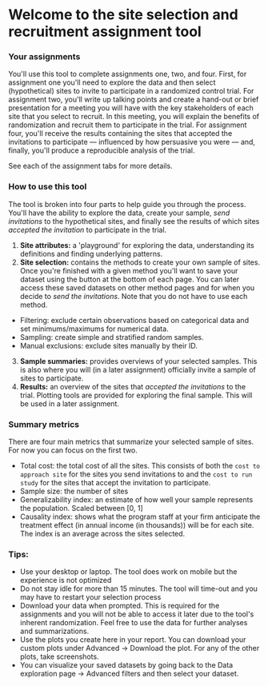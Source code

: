 # Welcome to the site selection and recruitment assignment tool
### Your assignments

You'll use this tool to complete assignments one, two, and four. First, for assignment one you'll need to explore the data and then select (hypothetical) sites to invite to participate in a randomized control trial. For assignment two, you'll write up talking points and create a hand-out or brief presentation for a meeting you will have with the key stakeholders of each site that you select to recruit. In this meeting, you will explain the benefits of randomization and recruit them to participate in the trial. For assignment four, you'll receive the results containing the sites that accepted the invitations to participate — influenced by how persuasive you were  — and, finally, you'll produce a reproducible analysis of the trial.

See each of the assignment tabs for more details.

### How to use this tool
The tool is broken into four parts to help guide you through the process. You'll have the ability to explore the data, create your sample, _send invitations_ to the hypothetical sites, and finally see the results of which sites _accepted the invitation_ to participate in the trial.

1. **Site attributes:** a 'playground' for exploring the data, understanding its definitions and finding underlying patterns.
2. **Site selection:** contains the methods to create your own sample of sites. Once you're finished with a given method you'll want to save your dataset using the button at the bottom of each page. You can later access these saved datasets on other method pages and for when you decide to _send the invitations_. Note that you do not have to use each method.
  - Filtering: exclude certain observations based on categorical data and set minimums/maximums for numerical data.
  - Sampling: create simple and stratified random samples.
  - Manual exclusions: exclude sites manually by their ID.
3. **Sample summaries:** provides overviews of your selected samples. This is also where you will (in a later assignment) officially invite a sample of sites to participate.
4. **Results:** an overview of the sites that _accepted the invitations_ to the trial. Plotting tools are provided for exploring the final sample. This will be used in a later assignment.

### Summary metrics
There are four main metrics that summarize your selected sample of sites. For now you can focus on the first two.
- Total cost: the total cost of all the sites. This consists of both the `cost to approach site` for the sites you send invitations to and the `cost to run study` for the sites that accept the invitation to participate.
- Sample size: the number of sites
- Generalizability index: an estimate of how well your sample represents the population. Scaled between [0, 1]
- Causality index: shows what the program staff at your firm anticipate the treatment effect (in annual income (in thousands)) will be for each site. The index is an average across the sites selected.


### Tips: 
- Use your desktop or laptop. The tool does work on mobile but the experience is not optimized
- Do not stay idle for more than 15 minutes. The tool will time-out and you may have to restart your selection process
- Download your data when prompted. This is required for the assignments and you will not be able to access it later due to the tool's inherent randomization. Feel free to use the data for further analyses and summarizations.
- Use the plots you create here in your report. You can download your custom plots under Advanced -> Download the plot. For any of the other plots, take screenshots.
- You can visualize your saved datasets by going back to the Data exploration page -> Advanced filters and then select your dataset.

<br>
<br>
<br>
